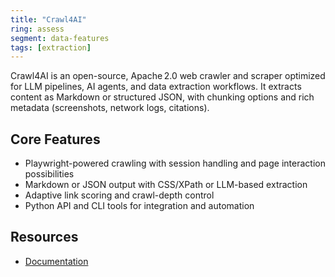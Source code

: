 ```yaml
---
title: "Crawl4AI"
ring: assess
segment: data-features
tags: [extraction]
---
```


Crawl4AI is an open-source, Apache 2.0 web crawler and scraper optimized for LLM pipelines, AI agents, and data extraction workflows. 
It extracts content as Markdown or structured JSON, with chunking options and rich metadata (screenshots, network logs, citations).

## Core Features
- Playwright-powered crawling with session handling and page interaction possibilities
- Markdown or JSON output with CSS/XPath or LLM-based extraction
- Adaptive link scoring and crawl-depth control
- Python API and CLI tools for integration and automation

## Resources
- [Documentation](https://docs.crawl4ai.com/)